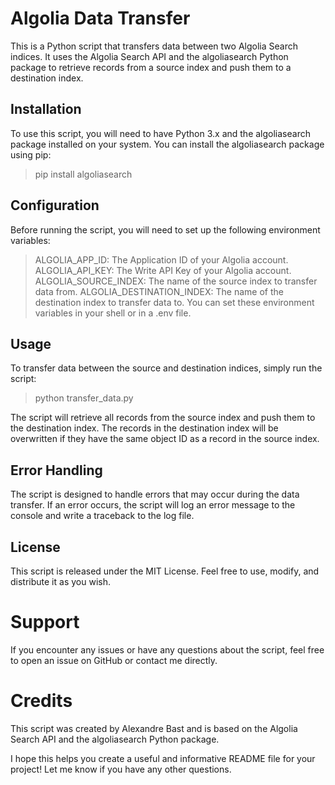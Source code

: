 # Algolia Data Transfer
This is a Python script that transfers data between two Algolia Search indices. It uses the Algolia Search API and the algoliasearch Python package to retrieve records from a source index and push them to a destination index.

## Installation
To use this script, you will need to have Python 3.x and the algoliasearch package installed on your system. You can install the algoliasearch package using pip:

> pip install algoliasearch

## Configuration
Before running the script, you will need to set up the following environment variables:

> ALGOLIA_APP_ID: The Application ID of your Algolia account.
> ALGOLIA_API_KEY: The Write API Key of your Algolia account.
> ALGOLIA_SOURCE_INDEX: The name of the source index to transfer data from.
> ALGOLIA_DESTINATION_INDEX: The name of the destination index to transfer data to.
You can set these environment variables in your shell or in a .env file.

## Usage
To transfer data between the source and destination indices, simply run the script:

> python transfer_data.py

The script will retrieve all records from the source index and push them to the destination index. The records in the destination index will be overwritten if they have the same object ID as a record in the source index.

## Error Handling
The script is designed to handle errors that may occur during the data transfer. If an error occurs, the script will log an error message to the console and write a traceback to the log file.

## License
This script is released under the MIT License. Feel free to use, modify, and distribute it as you wish.

# Support
If you encounter any issues or have any questions about the script, feel free to open an issue on GitHub or contact me directly.

# Credits
This script was created by Alexandre Bast and is based on the Algolia Search API and the algoliasearch Python package.

I hope this helps you create a useful and informative README file for your project! Let me know if you have any other questions.